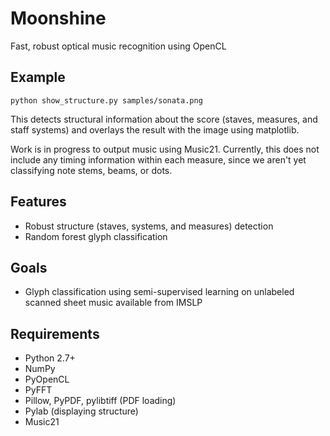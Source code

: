 # Moonshine
Fast, robust optical music recognition using OpenCL

## Example
    python show_structure.py samples/sonata.png

This detects structural information about the score
(staves, measures, and staff systems)
and overlays the result with the image using matplotlib.

Work is in progress to output music using Music21. Currently, this does
not include any timing information within each measure, since we aren't yet
classifying note stems, beams, or dots.

## Features
* Robust structure (staves, systems, and measures) detection
* Random forest glyph classification

## Goals
* Glyph classification using semi-supervised learning on unlabeled scanned
  sheet music available from IMSLP

## Requirements
* Python 2.7+
* NumPy
* PyOpenCL
* PyFFT
* Pillow, PyPDF, pylibtiff (PDF loading)
* Pylab (displaying structure)
* Music21
